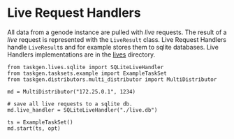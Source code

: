 # Live Request Handlers

All data from a genode instance are pulled with *live* requests. The result of a
*live* request is represented with the `LiveResult` class. Live Request Handlers
handle `LiveResult`s and for example stores them to sqlite databases. Live
Handlers implementations are in the [lives](../lives) directory.

```
from taskgen.lives.sqlite import SQLiteLiveHandler
from taskgen.tasksets.example import ExampleTaskSet
from taskgen.distributors.multi_distributor import MultiDistributor

md = MultiDistributor("172.25.0.1", 1234)

# save all live requests to a sqlite db.
md.live_handler = SQLiteLiveHandler("./live.db")

ts = ExampleTaskSet()
md.start(ts, opt)
```
